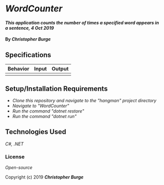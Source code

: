 # _WordCounter_

#### _This application counts the number of times a specified word appears in a sentence, 4 Oct 2019_

#### By _**Christopher Burge**_

## Specifications

| Behavior | Input | Output |
| -------- | :---------: | :---------: |
| | | |


## Setup/Installation Requirements

* _Clone this repository and navigate to the "hangman" project directory_
* _Navigate to "WordCounter"_
* _Run the command "dotnet restore"_
* _Run the command "dotnet run"_

## Technologies Used

_C#, .NET_

### License

*Open-source*

Copyright (c) 2019 **_Christopher Burge_**